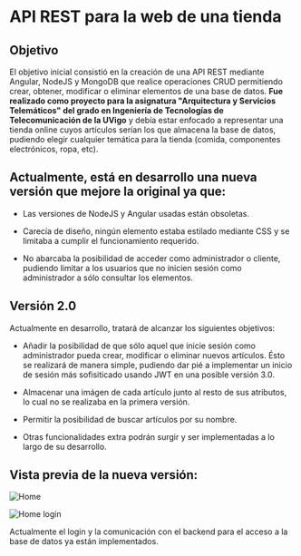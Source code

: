 # API REST para la web de una tienda

## Objetivo

El objetivo inicial consistió en la creación de una API REST mediante Angular, NodeJS y MongoDB que realice operaciones CRUD permitiendo crear, obtener, modificar o eliminar elementos de una base de datos. **Fue realizado como proyecto para la asignatura "Arquitectura y Servicios Telemáticos" del grado en Ingeniería de Tecnologías de Telecomunicación de la UVigo** y debía estar enfocado a representar una tienda online cuyos artículos serían los que almacena la base de datos, pudiendo elegir cualquier temática para la tienda (comida, componentes electrónicos, ropa, etc).

## Actualmente, está en desarrollo una nueva versión que mejore la original ya que:

- Las versiones de NodeJS y Angular usadas están obsoletas.

- Carecía de diseño, ningún elemento estaba estilado mediante CSS y se limitaba a cumplir el funcionamiento requerido.

- No abarcaba la posibilidad de acceder como administrador o cliente, pudiendo limitar a los usuarios que no inicien sesión como administrador a sólo consultar los elementos. 

## Versión 2.0

Actualmente en desarrollo, tratará de alcanzar los siguientes objetivos:

- Añadir la posibilidad de que sólo aquel que inicie sesión como administrador pueda crear, modificar o eliminar nuevos artículos. Ésto se realizará de manera simple, pudiendo dar pié a implementar un inicio de sesión más sofisiticado usando JWT en una posible versión 3.0.

- Almacenar una imágen de cada artículo junto al resto de sus atributos, lo cual no se realizaba en la primera versión.

- Permitir la posibilidad de buscar artículos por su nombre.

- Otras funcionalidades extra podrán surgir y ser implementadas a lo largo de su desarrollo.

## Vista previa de la nueva versión:

![Home](https://github.com/omardl/REST-API-webshop--GETT-UVigo/assets/105445540/71909c90-510f-4ffd-9048-e15acc74143e)

![Home login](https://github.com/omardl/REST-API-webshop--GETT-UVigo/assets/105445540/89f87ffe-f0a5-4253-97cf-7519ebf2e7c6)

Actualmente el login y la comunicación con el backend para el acceso a la base de datos ya están implementados.
